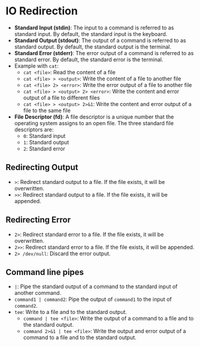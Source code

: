 # IO Redirection

- **Standard Input (stdin)**: The input to a command is referred to as standard input. By default, the standard input is the keyboard.
- **Standard Output (stdout)**: The output of a command is referred to as standard output. By default, the standard output is the terminal.
- **Standard Error (stderr)**: The error output of a command is referred to as standard error. By default, the standard error is the terminal.
- Example with `cat`:
  - `cat <file>`: Read the content of a file
  - `cat <file> > <output>`: Write the content of a file to another file
  - `cat <file> 2> <error>`: Write the error output of a file to another file
  - `cat <file> > <output> 2> <error>`: Write the content and error output of a file to different files
  - `cat <file> > <output> 2>&1`: Write the content and error output of a file to the same file
- **File Descriptor (fd)**: A file descriptor is a unique number that the operating system assigns to an open file. The three standard file descriptors are:
  - `0`: Standard input
  - `1`: Standard output
  - `2`: Standard error

## Redirecting Output

- `>`: Redirect standard output to a file. If the file exists, it will be overwritten.
- `>>`: Redirect standard output to a file. If the file exists, it will be appended.

## Redirecting Error

- `2>`: Redirect standard error to a file. If the file exists, it will be overwritten.
- `2>>`: Redirect standard error to a file. If the file exists, it will be appended.
- `2> /dev/null`: Discard the error output.

## Command line pipes

- `|`: Pipe the standard output of a command to the standard input of another command.
- `command1 | command2`: Pipe the output of `command1` to the input of `command2`.
- `tee`: Write to a file and to the standard output.
  - `command | tee <file>`: Write the output of a command to a file and to the standard output.
  - `command 2>&1 | tee <file>`: Write the output and error output of a command to a file and to the standard output.
